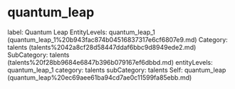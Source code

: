 # quantum_leap

label: Quantum Leap
EntityLevels: quantum_leap_1 (quantum_leap_1%20b943fac874b04516837317e6cf6807e9.md)
Category: talents (talents%2042a8cf28d58447ddaf6bbc9d8949ede2.md)
SubCategory: talents (talents%20f28bb9684e6847b396b079167ef6dbbd.md)
entityLevels: quantum_leap_1
category: talents
subCategory: talents
Self: quantum_leap (quantum_leap%20ec69aee61ba94cd7ae0c11599fa85ebb.md)

[](Untitled%2015469edd91914a85bcc85a71e0215054.md)